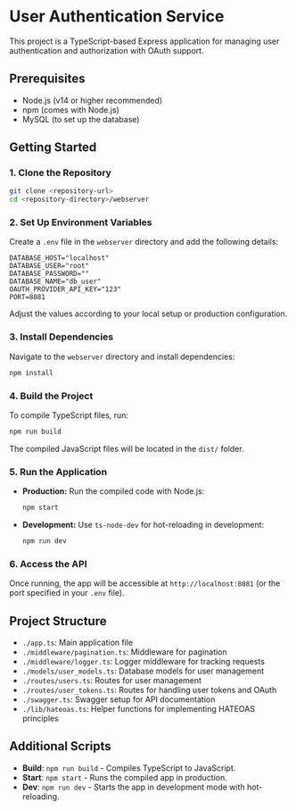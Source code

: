 # User Authentication Service

This project is a TypeScript-based Express application for managing user authentication and authorization with OAuth support.

## Prerequisites

- Node.js (v14 or higher recommended)
- npm (comes with Node.js)
- MySQL (to set up the database)

## Getting Started

### 1. Clone the Repository

```bash
git clone <repository-url>
cd <repository-directory>/webserver
```

### 2. Set Up Environment Variables

Create a `.env` file in the `webserver` directory and add the following details:

```env
DATABASE_HOST="localhost"
DATABASE_USER="root"
DATABASE_PASSWORD=""
DATABASE_NAME="db_user"
OAUTH_PROVIDER_API_KEY="123"
PORT=8081
```

Adjust the values according to your local setup or production configuration.

### 3. Install Dependencies

Navigate to the `webserver` directory and install dependencies:

```bash
npm install
```

### 4. Build the Project

To compile TypeScript files, run:

```bash
npm run build
```

The compiled JavaScript files will be located in the `dist/` folder.

### 5. Run the Application

- **Production:** Run the compiled code with Node.js:
  ```bash
  npm start
  ```

- **Development:** Use `ts-node-dev` for hot-reloading in development:
  ```bash
  npm run dev
  ```

### 6. Access the API

Once running, the app will be accessible at `http://localhost:8081` (or the port specified in your `.env` file).

## Project Structure

- `./app.ts`: Main application file
- `./middleware/pagination.ts`: Middleware for pagination
- `./middleware/logger.ts`: Logger middleware for tracking requests
- `./models/user_models.ts`: Database models for user management
- `./routes/users.ts`: Routes for user management
- `./routes/user_tokens.ts`: Routes for handling user tokens and OAuth
- `./swagger.ts`: Swagger setup for API documentation
- `./lib/hateoas.ts`: Helper functions for implementing HATEOAS principles

## Additional Scripts

- **Build**: `npm run build` - Compiles TypeScript to JavaScript.
- **Start**: `npm start` - Runs the compiled app in production.
- **Dev**: `npm run dev` - Starts the app in development mode with hot-reloading.
